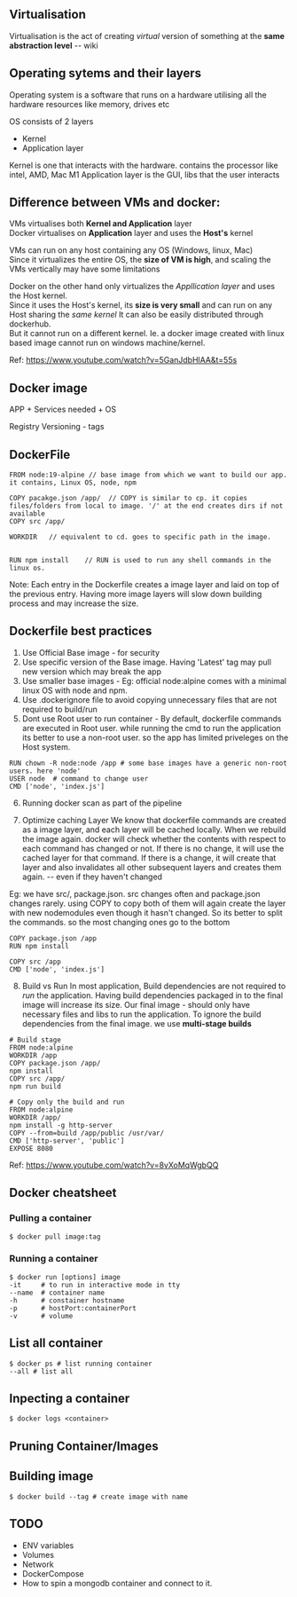 ## Virtualisation
Virtualisation is the act of creating *virtual* version of something at the **same abstraction level** -- wiki

## Operating sytems and their layers
Operating system is a software that runs on a hardware utilising all the hardware resources like memory, drives etc

OS consists of 2 layers
- Kernel 
- Application layer

Kernel is one that interacts with the hardware. contains the processor like intel, AMD, Mac M1
Application layer is the GUI, libs that the user interacts

## Difference between VMs and docker: 
VMs virtualises both **Kernel and Application** layer  
Docker virtualises on **Application** layer and uses the **Host's** kernel  

VMs can run on any host containing any OS (Windows, linux, Mac)  
Since it virtualizes the entire OS,  the **size of VM is high**, and scaling the VMs vertically may have some limitations  

Docker on the other hand only virtualizes the *Appllication layer* and uses the Host kernel.  
Since it uses the Host's kernel, its **size is very small** and can run on any Host sharing the *same kernel* 
It can also be easily distributed through dockerhub.   
But it cannot run on a different kernel. Ie. a docker image created with linux based image cannot run on windows machine/kernel.  

Ref: https://www.youtube.com/watch?v=5GanJdbHlAA&t=55s


## Docker image
APP + Services needed + OS 

Registry Versioning - tags


## DockerFile
```
FROM node:19-alpine // base image from which we want to build our app. it contains, Linux OS, node, npm

COPY pacakge.json /app/  // COPY is similar to cp. it copies files/folders from local to image. '/' at the end creates dirs if not available
COPY src /app/

WORKDIR   // equivalent to cd. goes to specific path in the image.


RUN npm install    // RUN is used to run any shell commands in the linux os.
```
Note: Each entry in the Dockerfile creates a image layer and laid on top of the previous entry. 
Having more image layers will slow down building process and may increase the size.
## Dockerfile best practices

1. Use Official Base image - for security
2. Use specific version of the Base image. Having 'Latest' tag may pull new version which may break the app
3. Use smaller base images - Eg: official node:alpine comes with a minimal linux OS with node and npm. 
4. Use .dockerignore file to avoid copying unnecessary files that are not required to build/run
5. Dont use Root user to run container - By default, dockerfile commands are executed in Root user. while running the cmd to run the application
its better to use a non-root user. so the app has limited priveleges on the Host system.
```
RUN chown -R node:node /app # some base images have a generic non-root users. here 'node'
USER node  # command to change user
CMD ['node', 'index.js']
```
6. Running docker scan as part of the pipeline

7. Optimize caching Layer
We know that dockerfile commands are created as a image layer, and each layer will be cached locally.
When we rebuild the image again. docker will check whether the contents with respect to each command has changed or not.
If there is no change, it will use the cached layer for that command. 
If there is a change, it will create that layer and also invalidates all other subsequent layers and creates them again. -- even if they haven't changed

Eg: we have src/, package.json. src changes often and package.json changes rarely. 
using COPY to copy both of them will again create the layer with new nodemodules even though it hasn't changed.
So its better to split the commands. so the most changing ones go to the bottom
```
COPY package.json /app
RUN npm install

COPY src /app
CMD ['node', 'index.js']
```

8. Build vs Run
In most application, Build dependencies are not required to *run* the application. 
Having build dependencies packaged in to the final image will increase its size. 
Our final image - should only have necessary files and libs to run the application.
To ignore the build dependencies from the final image. we use **multi-stage builds**

```
# Build stage
FROM node:alpine 
WORKDIR /app
COPY package.json /app/
npm install 
COPY src /app/
npm run build

# Copy only the build and run
FROM node:alpine
WORKDIR /app/
npm install -g http-server
COPY --from=build /app/public /usr/var/
CMD ['http-server', 'public']
EXPOSE 8080
```

Ref: https://www.youtube.com/watch?v=8vXoMqWgbQQ


## Docker cheatsheet

### Pulling a container
```
$ docker pull image:tag
```

### Running a container
```
$ docker run [options] image
-it     # to run in interactive mode in tty
--name  # container name
-h      # constainer hostname     
-p      # hostPort:containerPort
-v      # volume 
```

## List all container
```
$ docker ps # list running container
--all # list all 
```

## Inpecting a container
```
$ docker logs <container>
```

## Pruning Container/Images

## Building image
```
$ docker build --tag # create image with name
```
## TODO
- ENV variables
- Volumes
- Network
- DockerCompose 
- How to spin a mongodb container and connect to it.














